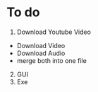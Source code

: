 # To do
1. Download Youtube Video
* Download Video
* Download Audio
* merge both into one file
2. GUI
3. Exe